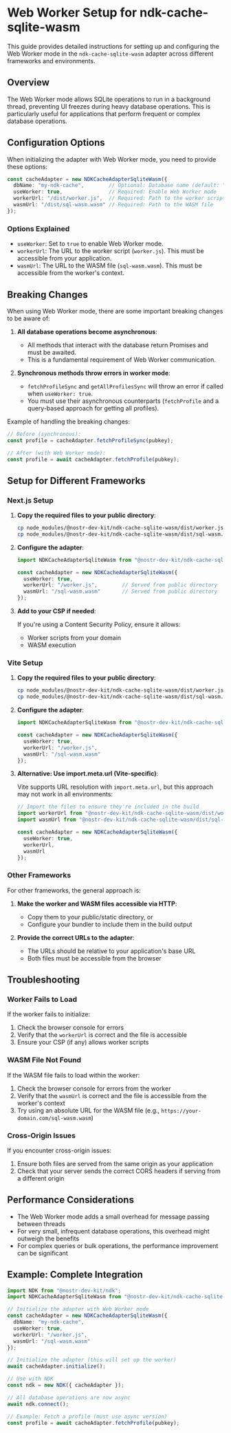 # Web Worker Setup for ndk-cache-sqlite-wasm

This guide provides detailed instructions for setting up and configuring the Web Worker mode in the `ndk-cache-sqlite-wasm` adapter across different frameworks and environments.

## Overview

The Web Worker mode allows SQLite operations to run in a background thread, preventing UI freezes during heavy database operations. This is particularly useful for applications that perform frequent or complex database operations.

## Configuration Options

When initializing the adapter with Web Worker mode, you need to provide these options:

```typescript
const cacheAdapter = new NDKCacheAdapterSqliteWasm({
  dbName: "my-ndk-cache",        // Optional: Database name (default: "ndk-cache")
  useWorker: true,               // Required: Enable Web Worker mode
  workerUrl: "/dist/worker.js",  // Required: Path to the worker script
  wasmUrl: "/dist/sql-wasm.wasm" // Required: Path to the WASM file
});
```

### Options Explained

- `useWorker`: Set to `true` to enable Web Worker mode.
- `workerUrl`: The URL to the worker script (`worker.js`). This must be accessible from your application.
- `wasmUrl`: The URL to the WASM file (`sql-wasm.wasm`). This must be accessible from the worker's context.

## Breaking Changes

When using Web Worker mode, there are some important breaking changes to be aware of:

1. **All database operations become asynchronous**:
   - All methods that interact with the database return Promises and must be awaited.
   - This is a fundamental requirement of Web Worker communication.

2. **Synchronous methods throw errors in worker mode**:
   - `fetchProfileSync` and `getAllProfilesSync` will throw an error if called when `useWorker: true`.
   - You must use their asynchronous counterparts (`fetchProfile` and a query-based approach for getting all profiles).

Example of handling the breaking changes:

```typescript
// Before (synchronous):
const profile = cacheAdapter.fetchProfileSync(pubkey);

// After (with Web Worker mode):
const profile = await cacheAdapter.fetchProfile(pubkey);
```

## Setup for Different Frameworks

### Next.js Setup

1. **Copy the required files to your public directory**:

   ```bash
   cp node_modules/@nostr-dev-kit/ndk-cache-sqlite-wasm/dist/worker.js public/
   cp node_modules/@nostr-dev-kit/ndk-cache-sqlite-wasm/dist/sql-wasm.wasm public/
   ```

2. **Configure the adapter**:

   ```typescript
   import NDKCacheAdapterSqliteWasm from "@nostr-dev-kit/ndk-cache-sqlite-wasm";

   const cacheAdapter = new NDKCacheAdapterSqliteWasm({
     useWorker: true,
     workerUrl: "/worker.js",        // Served from public directory
     wasmUrl: "/sql-wasm.wasm"       // Served from public directory
   });
   ```

3. **Add to your CSP if needed**:

   If you're using a Content Security Policy, ensure it allows:
   - Worker scripts from your domain
   - WASM execution

### Vite Setup

1. **Copy the required files to your public directory**:

   ```bash
   cp node_modules/@nostr-dev-kit/ndk-cache-sqlite-wasm/dist/worker.js public/
   cp node_modules/@nostr-dev-kit/ndk-cache-sqlite-wasm/dist/sql-wasm.wasm public/
   ```

2. **Configure the adapter**:

   ```typescript
   import NDKCacheAdapterSqliteWasm from "@nostr-dev-kit/ndk-cache-sqlite-wasm";

   const cacheAdapter = new NDKCacheAdapterSqliteWasm({
     useWorker: true,
     workerUrl: "/worker.js",
     wasmUrl: "/sql-wasm.wasm"
   });
   ```

3. **Alternative: Use import.meta.url (Vite-specific)**:

   Vite supports URL resolution with `import.meta.url`, but this approach may not work in all environments:

   ```typescript
   // Import the files to ensure they're included in the build
   import workerUrl from "@nostr-dev-kit/ndk-cache-sqlite-wasm/dist/worker.js?url";
   import wasmUrl from "@nostr-dev-kit/ndk-cache-sqlite-wasm/dist/sql-wasm.wasm?url";

   const cacheAdapter = new NDKCacheAdapterSqliteWasm({
     useWorker: true,
     workerUrl,
     wasmUrl
   });
   ```

### Other Frameworks

For other frameworks, the general approach is:

1. **Make the worker and WASM files accessible via HTTP**:
   - Copy them to your public/static directory, or
   - Configure your bundler to include them in the build output

2. **Provide the correct URLs to the adapter**:
   - The URLs should be relative to your application's base URL
   - Both files must be accessible from the browser

## Troubleshooting

### Worker Fails to Load

If the worker fails to initialize:

1. Check the browser console for errors
2. Verify that the `workerUrl` is correct and the file is accessible
3. Ensure your CSP (if any) allows worker scripts

### WASM File Not Found

If the WASM file fails to load within the worker:

1. Check the browser console for errors from the worker
2. Verify that the `wasmUrl` is correct and the file is accessible from the worker's context
3. Try using an absolute URL for the WASM file (e.g., `https://your-domain.com/sql-wasm.wasm`)

### Cross-Origin Issues

If you encounter cross-origin issues:

1. Ensure both files are served from the same origin as your application
2. Check that your server sends the correct CORS headers if serving from a different origin

## Performance Considerations

- The Web Worker mode adds a small overhead for message passing between threads
- For very small, infrequent database operations, this overhead might outweigh the benefits
- For complex queries or bulk operations, the performance improvement can be significant

## Example: Complete Integration

```typescript
import NDK from "@nostr-dev-kit/ndk";
import NDKCacheAdapterSqliteWasm from "@nostr-dev-kit/ndk-cache-sqlite-wasm";

// Initialize the adapter with Web Worker mode
const cacheAdapter = new NDKCacheAdapterSqliteWasm({
  dbName: "my-ndk-cache",
  useWorker: true,
  workerUrl: "/worker.js",
  wasmUrl: "/sql-wasm.wasm"
});

// Initialize the adapter (this will set up the worker)
await cacheAdapter.initialize();

// Use with NDK
const ndk = new NDK({ cacheAdapter });

// All database operations are now async
await ndk.connect();

// Example: Fetch a profile (must use async version)
const profile = await cacheAdapter.fetchProfile(pubkey);